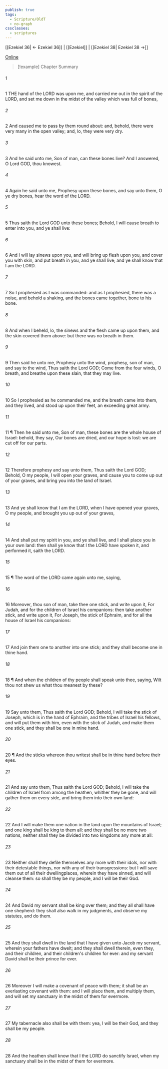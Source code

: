 ```yaml
---
publish: true
tags:
  - Scripture/OldT
  - no-graph
cssclasses:
  - scriptures
---
```

[[Ezekiel 36| ← Ezekiel 36]] | [[Ezekiel]] | [[Ezekiel 38| Ezekiel 38 →]]

[Online](https://churchofjesuschrist.org/study/scriptures/ot/ezek/37?lang=eng)

>[!example] Chapter Summary
>
###### 1
1 THE hand of the LORD was upon me, and carried me out in the spirit of the LORD, and set me down in the midst of the valley which was full of bones,
###### 2
2 And caused me to pass by them round about: and, behold, there were very many in the open valley; and, lo, they were very dry.
###### 3
3 And he said unto me, Son of man, can these bones live?  And I answered, O Lord GOD, thou knowest.
###### 4
4 Again he said unto me, Prophesy upon these bones, and say unto them, O ye dry bones, hear the word of the LORD.
###### 5
5 Thus saith the Lord GOD unto these bones; Behold, I will cause breath to enter into you, and ye shall live:
###### 6
6 And I will lay sinews upon you, and will bring up flesh upon you, and cover you with skin, and put breath in you, and ye shall live; and ye shall know that I am the LORD.
###### 7
7 So I prophesied as I was commanded: and as I prophesied, there was a noise, and behold a shaking, and the bones came together, bone to his bone.
###### 8
8 And when I beheld, lo, the sinews and the flesh came up upon them, and the skin covered them above: but there was no breath in them.
###### 9
9 Then said he unto me, Prophesy unto the wind, prophesy, son of man, and say to the wind, Thus saith the Lord GOD; Come from the four winds, O breath, and breathe upon these slain, that they may live.
###### 10
10 So I prophesied as he commanded me, and the breath came into them, and they lived, and stood up upon their feet, an exceeding great army.
###### 11
11 ¶ Then he said unto me, Son of man, these bones are the whole house of Israel: behold, they say, Our bones are dried, and our hope is lost: we are cut off for our parts.
###### 12
12 Therefore prophesy and say unto them, Thus saith the Lord GOD; Behold, O my people, I will open your graves, and cause you to come up out of your graves, and bring you into the land of Israel.
###### 13
13 And ye shall know that I am the LORD, when I have opened your graves, O my people, and brought you up out of your graves,
###### 14
14 And shall put my spirit in you, and ye shall live, and I shall place you in your own land: then shall ye know that I the LORD have spoken it,  and performed it, saith the LORD.
###### 15
15 ¶ The word of the LORD came again unto me, saying,
###### 16
16 Moreover, thou son of man, take thee one stick, and write upon it, For Judah, and for the children of Israel his companions: then take another stick, and write upon it, For Joseph, the stick of Ephraim, and for all the house of Israel his companions:
###### 17
17 And join them one to another into one stick; and they shall become one in thine hand.
###### 18
18 ¶ And when the children of thy people shall speak unto thee, saying, Wilt thou not shew us what thou meanest by these?
###### 19
19 Say unto them, Thus saith the Lord GOD; Behold, I will take the stick of Joseph, which is in the hand of Ephraim, and the tribes of Israel his fellows, and will put them with him, even with the stick of Judah, and make them one stick, and they shall be one in mine hand.
###### 20
20 ¶ And the sticks whereon thou writest shall be in thine hand before their eyes.
###### 21
21 And say unto them, Thus saith the Lord GOD; Behold, I will take the children of Israel from among the heathen, whither they be gone, and will gather them on every side, and bring them into their own land:
###### 22
22 And I will make them one nation in the land upon the mountains of Israel; and one king shall be king to them all: and they shall be no more two nations, neither shall they be divided into two kingdoms any more at all:
###### 23
23 Neither shall they defile themselves any more with their idols, nor with their detestable things, nor with any of their transgressions: but I will save them out of all their dwellingplaces, wherein they have sinned, and will cleanse them: so shall they be my people, and I will be their God.
###### 24
24 And David my servant shall be king over them; and they all shall have one shepherd: they shall also walk in my judgments, and observe my statutes, and do them.
###### 25
25 And they shall dwell in the land that I have given unto Jacob my servant, wherein your fathers have dwelt; and they shall dwell therein, even they, and their children, and their children's children for ever: and my servant David shall be their prince for ever.
###### 26
26 Moreover I will make a covenant of peace with them; it shall be an everlasting covenant with them: and I will place them, and multiply them, and will set my sanctuary in the midst of them for evermore.
###### 27
27 My tabernacle also shall be with them: yea, I will be their God, and they shall be my people.
###### 28
28 And the heathen shall know that I the LORD do sanctify Israel, when my sanctuary shall be in the midst of them for evermore.



